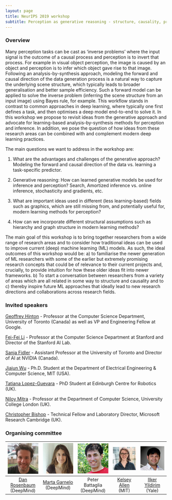 ```yaml
---
layout: page
title: NeurIPS 2019 workshop
subtitle: Perception as generative reasoning - structure, causality, probability
---
```


### Overview
Many perception tasks can be cast as ‘inverse problems’ where the input signal is  the outcome of a causal process and 
perception is to invert that process. For example in visual object perception, the image is caused by an object and 
perception is to infer which object gave rise to that image. Following an analysis-by-synthesis approach, modeling the 
forward and causal direction of the data generation process is a natural way to capture the underlying scene structure, 
which typically leads to broader generalisation and better sample efficiency. Such a forward model can be applied to solve 
the inverse problem (inferring the scene structure from an input image) using Bayes rule, for example. This workflow stands
in contrast to common approaches in deep learning, where typically one first defines a task, and then optimises a deep 
model end-to-end to solve it. In this workshop we propose to revisit ideas from the generative approach and advocate for 
learning-based analysis-by-synthesis methods for perception and inference. In addition, we pose the question of how ideas
from these research areas can be combined with and complement modern deep learning practices.


The main questions we want to address in the workshop are:

1. What are the advantages and challenges of the generative approach? 
Modeling the forward and causal direction of the data vs. learning a task-specific predictor.

1. Generative reasoning: How can learned generative models be used for inference and perception? 
Search, Amortized inference vs. online inference, stochasticity and gradients, etc.

1. What are important ideas used in different (less learning-based) fields such as graphics, 
which are still missing from, and potentially useful for, modern learning methods for perception?

1. How can we incorporate different structural assumptions such as hierarchy and graph structure in
modern learning methods?


The main goal of this workshop is to bring together researchers from a wide range of research areas and 
to consider how traditional ideas can be used to improve current (deep) machine learning (ML) models. As such, 
the ideal outcomes of this workshop would be: a) to familiarise the newer generation of ML researchers with some 
of the earlier but extremely promising  research concepts that could be of relevance to their current projects and, 
crucially, to provide intuition for how these older ideas fit into newer frameworks. b) To start a conversation 
between researchers from a variety of areas which are all related in some way to structure and causality and to c) 
thereby inspire future ML approaches that ideally lead to new research directions and collaborations across research fields.


### Invited speakers

[Geoffrey Hinton](http://www.cs.toronto.edu/~hinton/) -  Professor at the Computer Science Department, University of Toronto (Canada) as well as VP and Engineering Fellow at Google. 

[Fei-Fei Li](http://vision.stanford.edu/index.html) - Professor at the Computer Science Department at Stanford and Director of the Stanford AI Lab.

[Sanja Fidler](https://www.cs.utoronto.ca/~fidler/) - Assistant Professor at the University of Toronto and Director of AI at NVIDIA (Canada). 

[Jiajun Wu](https://jiajunwu.com/) - Ph.D. Student at the Department of Electrical Engineering & Computer Science, MIT (USA). 

[Tatiana Lopez-Guevara](https://scholar.google.com/citations?user=Op4nexcAAAAJ&hl=en) - PhD Student at Edinburgh Centre for Robotics (UK).

[Niloy Mitra](http://www0.cs.ucl.ac.uk/staff/n.mitra/) - Professor at the Department of Computer Science, University College London (UK). 

[Christopher Bishop](https://www.microsoft.com/en-us/research/people/cmbishop/) - Technical Fellow and Laboratory Director, Microsoft Research Cambridge (UK). 

### Organising committee


| <img src="https://github.com/pgr-workshop/pgr-workshop.github.io/blob/master/img/danro.png?raw=true" width="130" href="https://danrsm.github.io/"> | <img src="https://github.com/pgr-workshop/pgr-workshop.github.io/blob/master/img/marta2.png?raw=true" width="130" href="https://www.martagarnelo.com"> |<img src="https://github.com/pgr-workshop/pgr-workshop.github.io/blob/master/img/peter.png?raw=true" width="130"> | <img src="https://github.com/pgr-workshop/pgr-workshop.github.io/blob/master/img/kelsey.png?raw=true" width="130" href="https://cbmm.mit.edu/about/people/allen"> | <img src="https://github.com/pgr-workshop/pgr-workshop.github.io/blob/master/img/ilker2.png?raw=true" width="130" href="http://cncl.yale.edu/"> |
|:-----:|:-----:|:-----:|:------:|:-----:|
| <a href="https://danrsm.github.io/">Dan Rosenbaum</a> <br>(DeepMind)| <a href="https://www.martagarnelo.com">Marta Garnelo</a> <br>(DeepMind)| Peter Battaglia <br>(DeepMind) | <a href="https://cbmm.mit.edu/about/people/allen"> Kelsey Allen </a> <br>(MIT) | <a href="http://cncl.yale.edu/">Ilker Yildirim </a><br>(Yale)|




